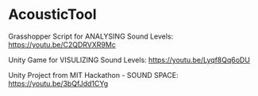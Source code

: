 # AcousticTool

Grasshopper Script for ANALYSING Sound Levels:
https://youtu.be/C2QDRVXR9Mc

Unity Game for VISULIZING Sound Levels:
https://youtu.be/Lyqf8Qq6oDU

Unity Project from MIT Hackathon - SOUND SPACE:
https://youtu.be/3bQfJdd1CYg


